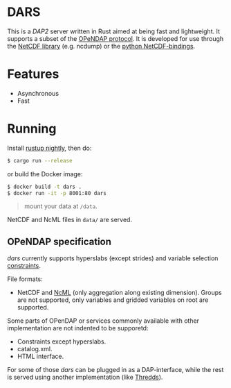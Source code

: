 # DARS

This is a _DAP2_ server written in Rust aimed at being fast and lightweight. It supports a subset of the [OPeNDAP protocol](https://opendap.github.io/documentation/UserGuideComprehensive.html). It is developed for use through the [NetCDF library](https://www.unidata.ucar.edu/software/netcdf/) (e.g. ncdump) or the [python NetCDF-bindings](https://unidata.github.io/netcdf4-python/netCDF4/index.html).

# Features
* Asynchronous
* Fast

# Running

Install [rustup nightly](https://github.com/rust-lang/rustup#working-with-nightly-rust), then do:

```sh
$ cargo run --release
```

or build the Docker image:

```sh
$ docker build -t dars .
$ docker run -it -p 8001:80 dars
```

> mount your data at `/data`.

NetCDF and NcML files in `data/` are served.

## OPeNDAP specification

_dars_ currently supports hyperslabs (except strides) and variable selection [constraints](https://opendap.github.io/documentation/UserGuideComprehensive.html#Constraint_Expressions).

File formats:

* NetCDF and [NcML](https://www.unidata.ucar.edu/software/netcdf-java/current/ncml/Aggregation.html) (only aggregation along existing dimension). Groups are not supported, only variables and gridded variables on root are supported.

Some parts of OPenDAP or services commonly available with other implementation are not indented to be supporetd:

* Constraints except hyperslabs.
* catalog.xml.
* HTML interface.

For some of those _dars_ can be plugged in as a DAP-interface, while the rest is served using another implementation (like [Thredds](https://www.unidata.ucar.edu/software/tds/current/)).

